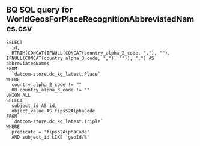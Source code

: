 ## BQ SQL query for WorldGeosForPlaceRecognitionAbbreviatedNames.csv

```
SELECT
  id,
  RTRIM(CONCAT(IFNULL(CONCAT(country_alpha_2_code, ","), ""), IFNULL(CONCAT(country_alpha_3_code, ","), "")), ",") AS abbreviatedNames
FROM
  `datcom-store.dc_kg_latest.Place`
WHERE
  country_alpha_2_code != ""
  OR country_alpha_3_code != ""
UNION ALL
SELECT
  subject_id AS id,
  object_value AS fips52AlphaCode
FROM
  `datcom-store.dc_kg_latest.Triple`
WHERE
  predicate = 'fips52AlphaCode'
  AND subject_id LIKE 'geoId/%'
```

